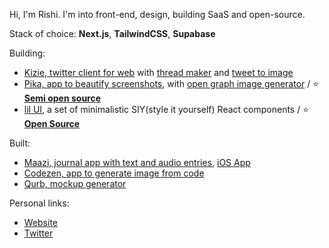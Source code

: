Hi, I'm Rishi. I'm into front-end, design, building SaaS and open-source.

Stack of choice: **Next.js**, **TailwindCSS**, **Supabase**

Building:
- [Kizie, twitter client for web](https://kizie.co) with [thread maker](https://kizie.co/compose) and [tweet to image](https://kizie.co/tools/twitter-image)
- [Pika, app to beautify screenshots](https://pika.style), with [open graph image generator](https://pika.style/open-graph-generator) / ⭐️ [**Semi open source**](http://github.com/rishimohan/pika)
- [lil UI](https://lil.rishimohan.me), a set of minimalistic SIY(style it yourself) React components / ⭐️ [**Open Source**](http://github.com/rishimohan/lil-ui)

Built:
- [Maazi, journal app with text and audio entries](https://maazi.vercel.app), [iOS App](https://apps.apple.com/us/app/maazi-personal-diary/id1535320472)
- [Codezen, app to generate image from code](https://codezen.rishimohan.me)
- [Qurb, mockup generator](https://qurb.rishimohan.me)

Personal links:
- [Website](https://rishimohan.me)
- [Twitter](https://twitter.com/thelifeofrishi)
